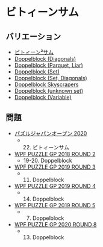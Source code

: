 # ビトィーンサム

## バリエーション
- [ビトィーン²サム](doppelblock-2.md)
- [Doppelblock (Diagonals)](doppelblock-diagonals.md)
- [Doppelblock (Parquet, Liar)](doppelblock-parquetliar.md)
- [Doppelblock (Set)](doppelblock-set.md)
- [Doppelblock (Set, Diagonals)](doppelblock-set-diagonals.md)
- [Doppelblock Skyscrapers](doppelblock-skyscrapers.md)
- [Doppelblock (unknown set)](doppelblock-unknownset.md)
- [Doppelblock (Variable)](doppelblock-variable.md)

## 問題
- [パズルジャパンオープン 2020](../questions/jwpc2020.md)
	- 22. ビトィーンサム
- [WPF PUZZLE GP 2018 ROUND 2](../questions/wpfpgp2018-2.md)
	- 19-20. Doppelblock
- [WPF PUZZLE GP 2019 ROUND 3](../questions/wpfpgp2019-3.md)
	- 11. Doppelblock
- [WPF PUZZLE GP 2019 ROUND 4](../questions/wpfpgp2019-4.md)
	- 14. Doppelblock
- [WPF PUZZLE GP 2019 ROUND 5](../questions/wpfpgp2019-5.md)
	- 7. Doppelblock
- [WPF PUZZLE GP 2020 ROUND 8](../questions/wpfpgp2020-8.md)
	- 13. Doppelblock

